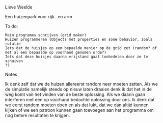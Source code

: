 Lieve Weelde

Een huizenpark voor rijk...en arm

To do:

    Main programma schrijven (grid maker)
    Huizen programmeren (Objects met properties en some behavior, zoals rotatie
    Iets dat de huisjes op een bepaalde manier op de grid zet (random? of met al een bepaalde op voorhand genomen orde?)
    Iets dat deze huisjes daarna vrijstand gaat toebedelen door ze te schuiven
    ??

Notes

Ik denk zelf dat we de huizen allereerst random neer moeten zetten.
Als we de simulatie namelijk steeds op nieuw laten draaien denk ik dat het in de weg komt van het vinden van de beste oplossing.
Als we daarin gaan interferen met een op voorhand bedachte oplossing door ons. Ik denk dat we eerst random moeten doen en als dat lukt, 
dat we dan altijd kunnen kijken of we een patroon kunnen gaan toevoegen aan het programma om nog betere resultaten te krijgen.
